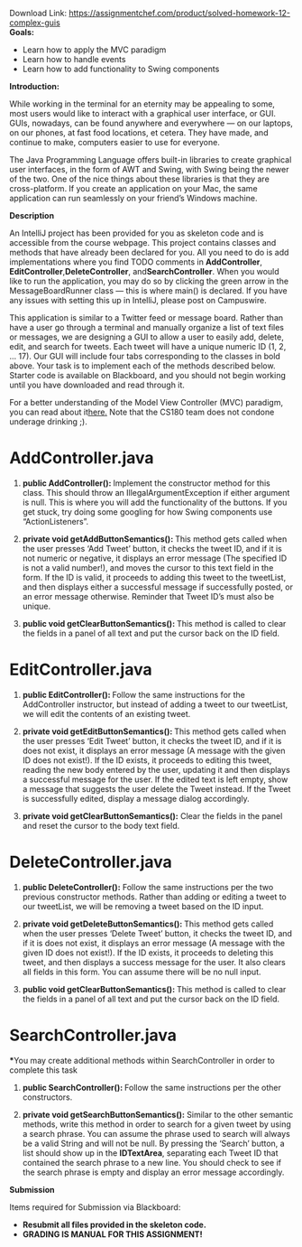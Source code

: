 Download Link: https://assignmentchef.com/product/solved-homework-12-complex-guis
<br>
<strong>Goals:</strong>

<ul>

 <li>Learn how to apply the MVC paradigm</li>

 <li>Learn how to handle events</li>

 <li>Learn how to add functionality to Swing components</li>

</ul>




<strong>Introduction: </strong>

While working in the terminal for an eternity may be appealing to some, most users would like to interact with a graphical user interface, or GUI. GUIs, nowadays, can be found anywhere and everywhere — on our laptops, on our phones, at fast food locations, et cetera. They have made, and continue to make, computers easier to use for everyone.

The Java Programming Language offers built-in libraries to create graphical user interfaces, in the form of AWT and Swing, with Swing being the newer of the two. One of the nice things about these libraries is that they are cross-platform. If you create an application on your Mac, the same application can run seamlessly on your friend’s Windows machine. <strong> </strong>

<strong>Description </strong>

An IntelliJ project has been provided for you as skeleton code and is accessible from the course webpage. This project contains classes and methods that have already been declared for you. All you need to do is add implementations where you find TODO comments in <strong>AddController</strong>​, ​<strong>EditController</strong>​, ​<strong>DeleteController</strong>​, and ​<strong>SearchController</strong>​. When you would like to run the application, you may do so by clicking the green arrow in the MessageBoardRunner class — this is where main() is declared. If you have any issues with setting this up in IntelliJ, please post on Campuswire.

This application is similar to a Twitter feed or message board. Rather than have a user go through a terminal and manually organize a list of text files or messages, we are designing a GUI to allow a user to easily add, delete, edit, and search for tweets. Each tweet will have a unique numeric ID (1, 2, … 17). Our GUI will include four tabs corresponding to the classes in bold above. Your task is to implement each of the methods described below. Starter code is available on Blackboard, and you should not begin working until you have downloaded and read through it.

For a better understanding of the Model View Controller (MVC) paradigm, you can read about it ​<u><a href="https://medium.freecodecamp.org/model-view-controller-mvc-explained-through-ordering-drinks-at-the-bar-efcba6255053">here</a>​</u><a href="https://medium.freecodecamp.org/model-view-controller-mvc-explained-through-ordering-drinks-at-the-bar-efcba6255053">.</a> Note that the CS180 team does not condone underage drinking ;).







<h1>AddController.java</h1>

<ol>

 <li><strong>public AddController(): </strong>Implement the constructor method for this class. This should​ throw an IllegalArgumentException if either argument is null. This is where you will add the functionality of the buttons. If you get stuck, try doing some googling for how Swing components use “ActionListeners”.</li>

</ol>




<ol start="2">

 <li><strong>private void getAddButtonSemantics(): </strong>This method gets called when the user​ presses ‘Add Tweet’ button, it checks the tweet ID, and if it is not numeric or negative, it displays an error message (The specified ID is not a valid number!), and moves the cursor to this text field in the form. If the ID is valid, it proceeds to adding this tweet to the tweetList, and then displays either a successful message if successfully posted, or an error message otherwise. Reminder that Tweet ID’s must also be unique.</li>

</ol>




<ol start="3">

 <li><strong>public void getClearButtonSemantics(): </strong>This method is called to clear the fields in a​ panel of all text and put the cursor back on the ID field.</li>

</ol>

<h1>EditController.java</h1>

<ol>

 <li><strong>public EditController(): </strong>Follow the same instructions for the AddController instructor,​ but instead of adding a tweet to our tweetList, we will edit the contents of an existing tweet.</li>

</ol>




<ol start="2">

 <li><strong>private void getEditButtonSemantics(): </strong>This method gets called when the user​ presses ‘Edit Tweet’ button, it checks the tweet ID, and if it is does not exist, it displays an error message (A message with the given ID does not exist!). If the ID exists, it proceeds to editing this tweet, reading the new body entered by the user, updating it and then displays a successful message for the user. If the edited text is left empty, show a message that suggests the user delete the Tweet instead. If the Tweet is successfully edited, display a message dialog accordingly.</li>

</ol>




<ol start="3">

 <li><strong>private void getClearButtonSemantics():</strong> Clear the fields in the panel and reset the​ cursor to the body text field.</li>

</ol>

<strong> </strong>

<strong> </strong>

<strong> </strong>

<strong> </strong>

<strong>             </strong>

<h1>DeleteController.java</h1>

<ol>

 <li><strong>public DeleteController():</strong>​ Follow the same instructions per the two previous constructor methods. Rather than adding or editing a tweet to our tweetList, we will be removing a tweet based on the ID input.</li>

</ol>




<ol start="2">

 <li><strong>private void getDeleteButtonSemantics(): </strong>​This method gets called when the user presses ‘Delete Tweet’ button, it checks the tweet ID, and if it is does not exist, it displays an error message (A message with the given ID does not exist!). If the ID exists, it proceeds to deleting this tweet, and then displays a success message for the user. It also clears all fields in this form. You can assume there will be no null input.</li>

</ol>




<ol start="3">

 <li><strong>public void getClearButtonSemantics(): </strong>​This method is called to clear the fields in a panel of all text and put the cursor back on the ID field.</li>

</ol>

<h1>SearchController.java</h1>

<strong>*</strong>​You may create additional methods within SearchController in order to complete this task

<ol>

 <li><strong>public SearchController(): </strong>​Follow the same instructions per the other constructors.</li>

</ol>




<ol start="2">

 <li><strong>private void getSearchButtonSemantics():</strong>​ Similar to the other semantic methods, write this method in order to search for a given tweet by using a search phrase. You can assume the phrase used to search will always be a valid String and will not be null. By pressing the ‘Search’ button, a list should show up in the ​<strong>IDTextArea</strong>​, separating each Tweet ID that contained the search phrase to a new line. You should check to see if the search phrase is empty and display an error message accordingly.</li>

</ol>

<strong>Submission </strong>

Items required for Submission via Blackboard:

<ul>

 <li><strong>Resubmit all files provided in the skeleton code. </strong></li>

 <li><strong>GRADING IS MANUAL FOR THIS ASSIGNMENT! </strong></li>

</ul>